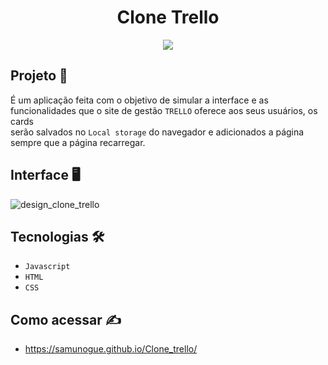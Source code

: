 <h1 align="center">Clone Trello</h1>
<p align="center">
  <img src="http://img.shields.io/static/v1?label=STATUS&message=EM%20DESENVOLVIMENTO&color=GREEN&style=for-the-badge"/>
</p>


## Projeto 🚀

É um aplicação feita com o objetivo de simular a interface e as funcionalidades que o site de gestão ``TRELLO`` oferece aos seus usuários, os cards<br>
serão salvados no ``Local storage`` do navegador e adicionados a página sempre que a página recarregar.

## Interface 🖥️

![design_clone_trello](https://user-images.githubusercontent.com/84748999/172762191-ddf9d497-bbc0-4957-aae9-bec171113fde.png)

## Tecnologias 🛠️
- ``Javascript``
- ``HTML``
-  ``CSS`` 

## Como acessar ✍️
- https://samunogue.github.io/Clone_trello/
